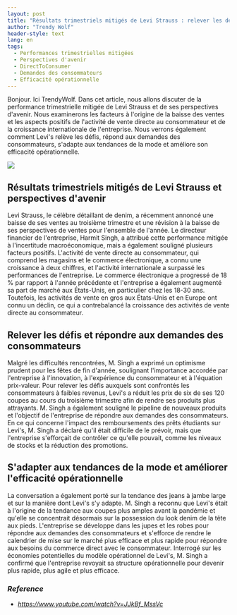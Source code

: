 ```yaml
---
layout: post
title: "Résultats trimestriels mitigés de Levi Strauss : relever les défis et améliorer l'efficacité opérationnelle"
author: "Trendy Wolf"
header-style: text
lang: en
tags:
  - Performances trimestrielles mitigées
  - Perspectives d'avenir
  - DirectToConsumer
  - Demandes des consommateurs
  - Efficacité opérationnelle
---
```


Bonjour. Ici TrendyWolf. Dans cet article, nous allons discuter de la performance trimestrielle mitigée de Levi Strauss et de ses perspectives d'avenir. Nous examinerons les facteurs à l'origine de la baisse des ventes et les aspects positifs de l'activité de vente directe au consommateur et de la croissance internationale de l'entreprise. Nous verrons également comment Levi's relève les défis, répond aux demandes des consommateurs, s'adapte aux tendances de la mode et améliore son efficacité opérationnelle.

<img
    src="https://i.ytimg.com/vi/JJkBf_MssVc/hqdefault.jpg"
/>


## Résultats trimestriels mitigés de Levi Strauss et perspectives d'avenir
Levi Strauss, le célèbre détaillant de denim, a récemment annoncé une baisse de ses ventes au troisième trimestre et une révision à la baisse de ses perspectives de ventes pour l'ensemble de l'année. Le directeur financier de l'entreprise, Harmit Singh, a attribué cette performance mitigée à l'incertitude macroéconomique, mais a également souligné plusieurs facteurs positifs. L'activité de vente directe au consommateur, qui comprend les magasins et le commerce électronique, a connu une croissance à deux chiffres, et l'activité internationale a surpassé les performances de l'entreprise. Le commerce électronique a progressé de 18 % par rapport à l'année précédente et l'entreprise a également augmenté sa part de marché aux États-Unis, en particulier chez les 18-30 ans. Toutefois, les activités de vente en gros aux États-Unis et en Europe ont connu un déclin, ce qui a contrebalancé la croissance des activités de vente directe au consommateur.

## Relever les défis et répondre aux demandes des consommateurs
Malgré les difficultés rencontrées, M. Singh a exprimé un optimisme prudent pour les fêtes de fin d'année, soulignant l'importance accordée par l'entreprise à l'innovation, à l'expérience du consommateur et à l'équation prix-valeur. Pour relever les défis auxquels sont confrontés les consommateurs à faibles revenus, Levi's a réduit les prix de six de ses 120 coupes au cours du troisième trimestre afin de rendre ses produits plus attrayants. M. Singh a également souligné le pipeline de nouveaux produits et l'objectif de l'entreprise de répondre aux demandes des consommateurs. En ce qui concerne l'impact des remboursements des prêts étudiants sur Levi's, M. Singh a déclaré qu'il était difficile de le prévoir, mais que l'entreprise s'efforçait de contrôler ce qu'elle pouvait, comme les niveaux de stocks et la réduction des promotions.

## S'adapter aux tendances de la mode et améliorer l'efficacité opérationnelle
La conversation a également porté sur la tendance des jeans à jambe large et sur la manière dont Levi's s'y adapte. M. Singh a reconnu que Levi's était à l'origine de la tendance aux coupes plus amples avant la pandémie et qu'elle se concentrait désormais sur la possession du look denim de la tête aux pieds. L'entreprise se développe dans les jupes et les robes pour répondre aux demandes des consommateurs et s'efforce de rendre le calendrier de mise sur le marché plus efficace et plus rapide pour répondre aux besoins du commerce direct avec le consommateur. Interrogé sur les économies potentielles du modèle opérationnel de Levi's, M. Singh a confirmé que l'entreprise revoyait sa structure opérationnelle pour devenir plus rapide, plus agile et plus efficace.


### _Reference_
- _https://www.youtube.com/watch?v=JJkBf_MssVc_

